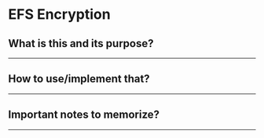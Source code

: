 # EFS Encryption

## What is this and its purpose?

---

## How to use/implement that?

---

## Important notes to memorize?

---
